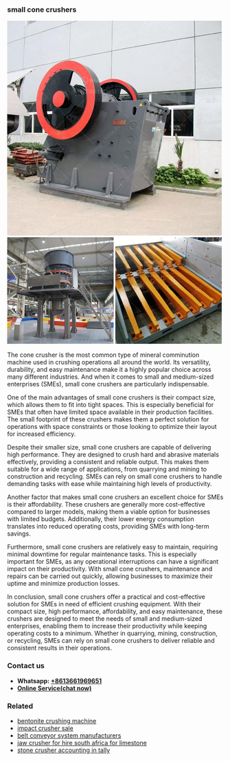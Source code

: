 <h3>small cone crushers</h3><img src='1706767201.jpg' alt=''><p>The cone crusher is the most common type of mineral comminution machine used in crushing operations all around the world. Its versatility, durability, and easy maintenance make it a highly popular choice across many different industries. And when it comes to small and medium-sized enterprises (SMEs), small cone crushers are particularly indispensable.</p><p>One of the main advantages of small cone crushers is their compact size, which allows them to fit into tight spaces. This is especially beneficial for SMEs that often have limited space available in their production facilities. The small footprint of these crushers makes them a perfect solution for operations with space constraints or those looking to optimize their layout for increased efficiency.</p><p>Despite their smaller size, small cone crushers are capable of delivering high performance. They are designed to crush hard and abrasive materials effectively, providing a consistent and reliable output. This makes them suitable for a wide range of applications, from quarrying and mining to construction and recycling. SMEs can rely on small cone crushers to handle demanding tasks with ease while maintaining high levels of productivity.</p><p>Another factor that makes small cone crushers an excellent choice for SMEs is their affordability. These crushers are generally more cost-effective compared to larger models, making them a viable option for businesses with limited budgets. Additionally, their lower energy consumption translates into reduced operating costs, providing SMEs with long-term savings.</p><p>Furthermore, small cone crushers are relatively easy to maintain, requiring minimal downtime for regular maintenance tasks. This is especially important for SMEs, as any operational interruptions can have a significant impact on their productivity. With small cone crushers, maintenance and repairs can be carried out quickly, allowing businesses to maximize their uptime and minimize production losses.</p><p>In conclusion, small cone crushers offer a practical and cost-effective solution for SMEs in need of efficient crushing equipment. With their compact size, high performance, affordability, and easy maintenance, these crushers are designed to meet the needs of small and medium-sized enterprises, enabling them to increase their productivity while keeping operating costs to a minimum. Whether in quarrying, mining, construction, or recycling, SMEs can rely on small cone crushers to deliver reliable and consistent results in their operations.</p><h3>Contact us</h3><ul><li><strong>Whatsapp:&nbsp;<a href="https://wa.me/8613661969651">+8613661969651</a></strong></li><li><a href="https://swt.shibang-china.com/?git&amp;zhl&amp;small cone crushers"><strong>Online Service(chat now)</strong></a></li></ul><h3>Related</h3><ul><li><a href='bentonite crushing machine.md'>bentonite crushing machine</a></li><li><a href='impact crusher sale.md'>impact crusher sale</a></li><li><a href='belt conveyor system manufacturers.md'>belt conveyor system manufacturers</a></li><li><a href='jaw crusher for hire south africa for limestone.md'>jaw crusher for hire south africa for limestone</a></li><li><a href='stone crusher accounting in tally.md'>stone crusher accounting in tally</a></li></ul>